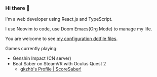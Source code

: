 ### Hi there 👋

I'm a web developer using React.js and TypeScript.

I use Neovim to code, use Doom Emacs(Org Mode) to manage my life.

You are welcome to see [my configuration dotfile files](https://gitee.com/gkzhb/dotfiles).

Games currently playing:
- Genshin Impact (CN server)
- Beat Saber on SteamVR with Oculus Quest 2
  - [gkzhb's Profile | ScoreSaber!](https://scoresaber.com/u/76561198082098102)
<!--
**gkzhb/gkzhb** is a ✨ _special_ ✨ repository because its `README.md` (this file) appears on your GitHub profile.

Here are some ideas to get you started:

- 🔭 I’m currently working on ...
- 🌱 I’m currently learning ...
- 👯 I’m looking to collaborate on ...
- 🤔 I’m looking for help with ...
- 💬 Ask me about ...
- 📫 How to reach me: ...
- 😄 Pronouns: ...
- ⚡ Fun fact: ...
-->
